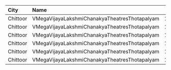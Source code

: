 | City     | Name                                          |  Time | Type      | Price | Capacity | Booked |
| :------- | :-------------------------------------------- | ----: | :-------- | ----: | -------: | -----: |
| Chittoor | VMegaVijayaLakshmiChanakyaTheatresThotapalyam | 11:10 | Gold      |  110₹ |      262 |    131 |
| Chittoor | VMegaVijayaLakshmiChanakyaTheatresThotapalyam | 11:10 | Executive |   70₹ |       54 |     27 |
| Chittoor | VMegaVijayaLakshmiChanakyaTheatresThotapalyam | 14:35 | Gold      |  110₹ |      262 |    135 |
| Chittoor | VMegaVijayaLakshmiChanakyaTheatresThotapalyam | 14:35 | Executive |   70₹ |       54 |     27 |
| Chittoor | VMegaVijayaLakshmiChanakyaTheatresThotapalyam | 18:35 | Gold      |  110₹ |      262 |    131 |
| Chittoor | VMegaVijayaLakshmiChanakyaTheatresThotapalyam | 18:35 | Executive |   70₹ |       54 |     27 |